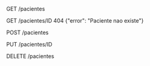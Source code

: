 GET /pacientes

GET /pacientes/ID
404 {"error": "Paciente nao existe"}

POST /pacientes

PUT /pacientes/ID

DELETE /pacientes



